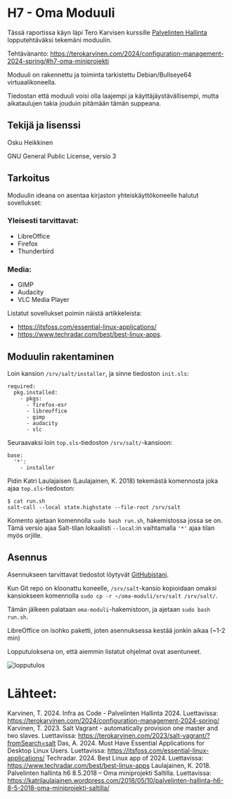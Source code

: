 # H7 - Oma Moduuli

Tässä raportissa käyn läpi Tero Karvisen kurssille [Palvelinten Hallinta](https://terokarvinen.com/2024/configuration-management-2024-spring/) lopputehtäväksi tekemäni moduulin.

Tehtävänanto: https://terokarvinen.com/2024/configuration-management-2024-spring/#h7-oma-miniprojekti

Moduuli on rakennettu ja toiminta tarkistettu Debian/Bullseye64 virtuaalikoneella.

Tiedostan että moduuli voisi olla laajempi ja käyttäjäystävällisempi, mutta aikataulujen takia jouduin pitämään tämän suppeana.

## Tekijä ja lisenssi

Osku Heikkinen

GNU General Public License, versio 3

## Tarkoitus

Moduulin ideana on asentaa kirjaston yhteiskäyttökoneelle halutut sovellukset:

### Yleisesti tarvittavat:

- LibreOffice
- Firefox
- Thunderbird

### Media:

- GIMP
- Audacity
- VLC Media Player

Listatut sovellukset poimin näistä artikkeleista:
- https://itsfoss.com/essential-linux-applications/
- https://www.techradar.com/best/best-linux-apps.

## Moduulin rakentaminen

Loin kansion `/srv/salt/installer`, ja sinne tiedoston `init.sls`:

    required:
      pkg.installed:
        - pkgs:
          - firefox-esr
          - libreoffice
          - gimp
          - audacity
          - vlc

Seuraavaksi loin `top.sls`-tiedoston `/srv/salt/`-kansioon:

    base:
      '*':
        - installer

Pidin Katri Laulajaisen (Laulajainen, K. 2018) tekemästä komennosta joka ajaa `top.sls`-tiedoston:

    $ cat run.sh
    salt-call --local state.highstate --file-root /srv/salt

Komento ajetaan komennolla `sudo bash run.sh`, hakemistossa jossa se on. Tämä versio ajaa Salt-tilan lokaalisti `--local`:in vaihtamalla `'*'` ajaa tilan myös orjille. 


## Asennus

Asennukseen tarvittavat tiedostot löytyvät [GitHubistani](https://github.com/rakkitect/oma-moduli.git).

Kun Git repo on kloonattu koneelle, `/srv/salt`-kansio kopioidaan omaksi kansiokseen komennolla `sudo cp -r ~/oma-moduli/srv/salt /srv/salt/`.

Tämän jälkeen palataan `oma-moduli`-hakemistoon, ja ajetaan `sudo bash run.sh`.

LibreOffice on isohko paketti, joten asennuksessa kestää jonkin aikaa (~1-2 min)

Lopputuloksena on, että aiemmin listatut ohjelmat ovat asentuneet.

![lopputulos](https://github.com/rakkitect/Server-Management/blob/main/Images/lopputulos.png)

# Lähteet:

Karvinen, T. 2024. Infra as Code - Palvelinten Hallinta 2024. Luettavissa: https://terokarvinen.com/2024/configuration-management-2024-spring/
Karvinen, T. 2023. Salt Vagrant - automatically provision one master and two slaves. Luettavissa: https://terokarvinen.com/2023/salt-vagrant/?fromSearch=salt
Das, A. 2024. Must Have Essential Applications for Desktop Linux Users. Luettavissa: https://itsfoss.com/essential-linux-applications/
Techradar. 2024. Best Linux app of 2024. Luettavissa: https://www.techradar.com/best/best-linux-apps
Laulajainen, K. 2018. Palvelinten hallinta h6 8.5.2018 – Oma miniprojekti Saltilla. Luettavissa: https://katrilaulajainen.wordpress.com/2018/05/10/palvelinten-hallinta-h6-8-5-2018-oma-miniprojekti-saltilla/
